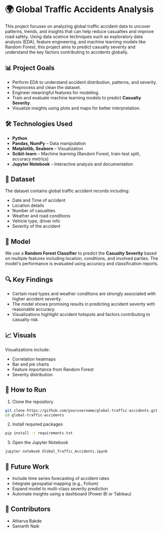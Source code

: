 # 🌍 Global Traffic Accidents Analysis

This project focuses on analyzing global traffic accident data to uncover patterns, trends, and insights that can help reduce casualties and improve road safety. Using data science techniques such as exploratory data analysis (EDA), feature engineering, and machine learning models like Random Forest, this project aims to predict casualty severity and understand the key factors contributing to accidents globally.

## 📊 Project Goals

* Perform EDA to understand accident distribution, patterns, and severity.
* Preprocess and clean the dataset.
* Engineer meaningful features for modeling.
* Train and evaluate machine learning models to predict **Casualty Severity**.
* Visualize insights using plots and maps for better interpretation.

## 🛠️ Technologies Used

* **Python**
* **Pandas, NumPy** – Data manipulation
* **Matplotlib, Seaborn** – Visualization
* **Scikit-learn** – Machine learning (Random Forest, train-test split, accuracy metrics)
* **Jupyter Notebook** – Interactive analysis and documentation

## 📁 Dataset

The dataset contains global traffic accident records including:

* Date and Time of accident
* Location details
* Number of casualties
* Weather and road conditions
* Vehicle type, driver info
* Severity of the accident

## 🧠 Model

We use a **Random Forest Classifier** to predict the **Casualty Severity** based on multiple features including location, conditions, and involved parties. The model's performance is evaluated using accuracy and classification reports.

## 🔍 Key Findings

* Certain road types and weather conditions are strongly associated with higher accident severity.
* The model shows promising results in predicting accident severity with reasonable accuracy.
* Visualizations highlight accident hotspots and factors contributing to casualty risk.

## 📈 Visuals

Visualizations include:

* Correlation heatmaps
* Bar and pie charts
* Feature importance from Random Forest
* Severity distribution

## 🚀 How to Run

1. Clone the repository

```bash
git clone https://github.com/yourusername/global-traffic-accidents.git
cd global-traffic-accidents
```

2. Install required packages

```bash
pip install -r requirements.txt
```

3. Open the Jupyter Notebook

```bash
jupyter notebook Global_Traffic_Accidents.ipynb
```

## 📌 Future Work

* Include time series forecasting of accident rates
* Integrate geospatial mapping (e.g., Folium)
* Expand model to multi-class severity prediction
* Automate insights using a dashboard (Power BI or Tableau)

## 🙌 Contributors

* Atharva Bakde
* Samarth Naik


